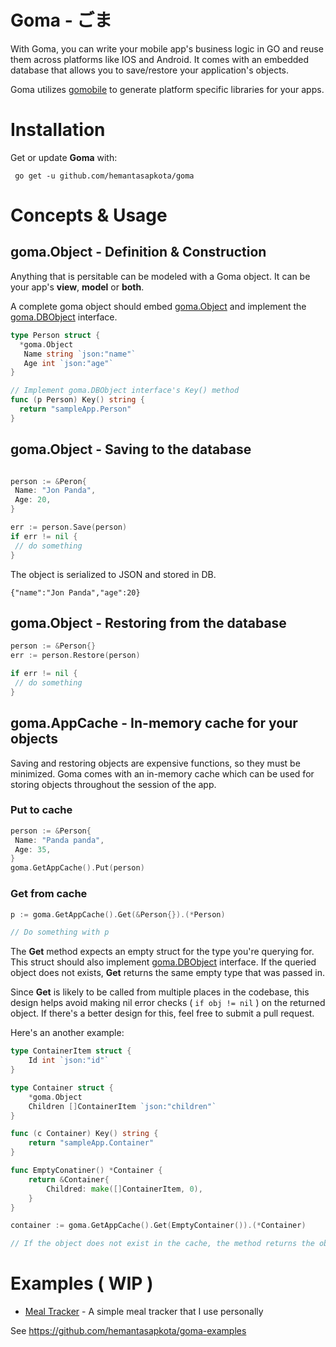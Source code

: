 # Goma - ごま #

With Goma, you can write your mobile app's business logic in GO and reuse them across platforms like IOS and Android. It comes with an embedded database that allows you to save/restore your application's objects.

Goma utilizes [gomobile](https://godoc.org/golang.org/x/mobile/cmd/gomobile) to generate platform specific libraries for your apps.

# Installation

Get or update **Goma** with:

` go get -u github.com/hemantasapkota/goma`

# Concepts & Usage

## goma.Object - Definition & Construction ##

Anything that is persitable can be modeled with a Goma object. It can be your app's **view**, **model** or **both**.

A complete goma object should embed [goma.Object](object.go) and implement the [goma.DBObject](object.go) interface.

```go
type Person struct {
  *goma.Object
   Name string `json:"name"`
   Age int `json:"age"`
}

// Implement goma.DBObject interface's Key() method
func (p Person) Key() string {
  return "sampleApp.Person"
}
```

## goma.Object - Saving to the database ##

```go

person := &Peron{
 Name: "Jon Panda",
 Age: 20,
}

err := person.Save(person)
if err != nil {
 // do something
}

```

The object is serialized to JSON and stored in DB.

```
{"name":"Jon Panda","age":20}
```

## goma.Object - Restoring from the database ##

```go
person := &Person{}
err := person.Restore(person)

if err != nil {
 // do something
}
```

## goma.AppCache - In-memory cache for your objects ##

Saving and restoring objects are expensive functions, so they must be minimized. Goma comes with an in-memory cache which can be used for storing objects throughout the session of the app.

### Put to cache ###
```go
person := &Person{
 Name: "Panda panda",
 Age: 35,
}
goma.GetAppCache().Put(person)
```

### Get from cache ###
```go
p := goma.GetAppCache().Get(&Person{}).(*Person)

// Do something with p
```

The **Get** method expects an empty struct for the type you're querying for. This struct should also implement [goma.DBObject](object.go) interface.  If the queried object does not exists, **Get** returns the same empty type that was passed in. 

Since **Get** is likely to be called from multiple places in the codebase, this design helps avoid making nil error checks ( `if obj != nil` ) on the returned object. If there's a better design for this, feel free to submit a pull request.

Here's an another example:

```go
type ContainerItem struct {
    Id int `json:"id"`
}

type Container struct {
    *goma.Object
    Children []ContainerItem `json:"children"`
}

func (c Container) Key() string {
    return "sampleApp.Container"
}

func EmptyConatiner() *Container {
    return &Container{
        Childred: make([]ContainerItem, 0),
    }
}

container := goma.GetAppCache().Get(EmptyContainer()).(*Container)

// If the object does not exist in the cache, the method returns the object returned by EmptyContainer()

```

# Examples ( WIP )

* [Meal Tracker](https://github.com/hemantasapkota/goma-examples/tree/master/fitness) - A simple meal tracker that I use personally

See https://github.com/hemantasapkota/goma-examples
